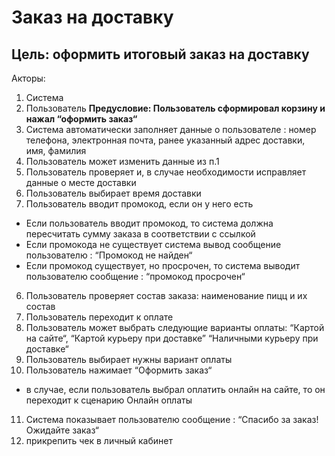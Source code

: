 # Заказ на доставку
## Цель: оформить итоговый заказ на доставку
Акторы:
1. Система
2. Пользователь
**Предусловие: Пользователь сформировал корзину и нажал “оформить заказ“**
1. Система автоматически заполняет данные о пользователе : номер телефона, электронная почта, ранее указанный адрес доставки, имя, фамилия
2. Пользователь может изменить данные из п.1
3. Пользователь проверяет и, в случае необходимости исправляет данные о месте доставки
4. Пользователь выбирает время доставки
5. Пользователь вводит промокод, если он у него есть
- Если пользователь вводит промокод, то система должна пересчитать сумму заказа в соответствии с ссылкой
- Если промокода не существует система вывод сообщение пользователю : “Промокод не найден“
- Если промокод существует, но просрочен, то система выводит пользователю сообщение : “промокод просрочен“
6. Пользователь проверяет состав заказа: наименование пицц и их состав
7. Пользователь переходит к оплате
8. Пользователь может выбрать следующие варианты оплаты: “Картой на сайте“, “Картой курьеру при доставке”  “Наличными курьеру при доставке“
9. Пользователь выбирает нужны вариант оплаты
10. Пользователь нажимает “Оформить заказ“
- в случае, если пользователь выбрал оплатить онлайн на сайте, то он переходит к сценарию Онлайн оплаты
11. Система показывает пользователю сообщение : “Спасибо за заказ! Ожидайте заказ“
12. прикрепить чек в личный кабинет

